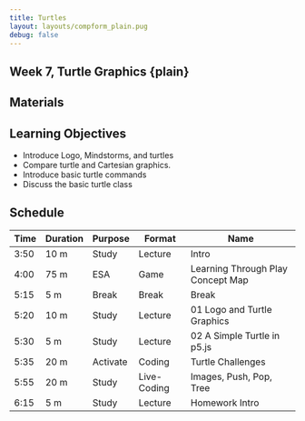 ```yaml
---
title: Turtles
layout: layouts/compform_plain.pug
debug: false
---
```


## Week 7, Turtle Graphics {plain}

## Materials

## Learning Objectives

- Introduce Logo, Mindstorms, and turtles
- Compare turtle and Cartesian graphics.
- Introduce basic turtle commands
- Discuss the basic turtle class

## Schedule

<!--
| Time | ESA           | Type           | Activity                    |
| ---- | ------------- | -------------- | --------------------------- |
| Pre  | TBA           | -              | Seymour Papert Videos       |
| 3:50 | Review+Engage | Discussion     | Homework Review             |
| 4:20 | Study         | Lecture        | 01 Logo and Turtle Graphics |
| 4:50 | Study         | Lecture        | 02 A Simple Turtle in p5.js |
| 5:00 | Activate      | Code           | Turtle Challenges + Break   |
| 5:25 | Study         | Code Lecture   | Challenges Discussion       |
| 5:35 | Study         | Study Examples | Images, Push, Pop, Tree     |
| 5:50 | Study         | Code Lecture   | Turtle Class                |
| 6:10 | Intro         | Intro          | MFA Assignment              |
-->

| Time | Duration | Purpose  | Format      | Name                              |
| ---- | -------- | -------- | ----------- | --------------------------------- |
| 3:50 | 10 m     | Study    | Lecture     | Intro                             |
| 4:00 | 75 m     | ESA      | Game        | Learning Through Play Concept Map |
| 5:15 | 5 m      | Break    | Break       | Break                             |
| 5:20 | 10 m     | Study    | Lecture     | 01 Logo and Turtle Graphics       |
| 5:30 | 5 m      | Study    | Lecture     | 02 A Simple Turtle in p5.js       |
| 5:35 | 20 m     | Activate | Coding      | Turtle Challenges                 |
| 5:55 | 20 m     | Study    | Live-Coding | Images, Push, Pop, Tree           |
| 6:15 | 5 m      | Study    | Lecture     | Homework Intro                    |

<!--
## Lecture

### Logo and Turtle Graphics

- I'm a design + technology teacher and grew up programming.
- Seymour Papert researched how technology could support teaching.

.

- [Seymour Paper on Learning with Toys (1986)](https://www.youtube.com/watch?v=IhEovwWiniY)
- Playing with toys in a sophisticated way.
- Masterful use of computers.
- Creation vs consumption.

> In many schools today, the phrase "computer-aided instruction" means making the computer teach the child. One might say _the computer is being used to program the child_. In my vision, _the child programs the computer_ and, in doing so, both acquires a sense of mastery over a piece of the most modern and powerful technology and establishes an intimate contact with some of the deepest ideas from science, from mathematics, and from the art of intellectual model building.

.

- [Seymour Papert and Students (1972)](https://www.youtube.com/watch?v=5dZMgdqy7zY)
- Logo: Language created not for teaching students to code, but teaching students to code as a powerful tool for learning about the world.
- Turtle: a robot that provides a relatable context for coding

.

- [Seymour Papert on Logo + Body Syntonic Learning 4:25 - 6:45 - 8:23](https://youtu.be/ZG9cYhekB8A?t=4m25s)
- Body Syntonic Learning
- Transitional Objects
- Learning through Play

.

- [Steve Jobs, Bicycle for our minds](https://youtu.be/6kalMB8jDnY?t=3m29s)
- A bicycle is about efficiency: miles per effort
- Masterful use of a computer lets you explore ideas further per effort

### Turtle vs Cartesian

- Use examples in chapter
- start/end vs. angle/length
- absolute vs. relative


::: .activity
## Homework Review

Observe, describe, and critique sketches from the past week.


### Prepare

_Individually, 5 minutes_

- Review all of the posts made by your partner over the past week.
- Choose one work that you wish to provide feedback on.


### Observe

_Individually, 5 minutes_

**Observe** the post carefully. Look at all images in the post. Read the post text. Look at any linked code or inspirations.


### Discuss

_Individually, 5 minutes_

**Describe** what you see. Focus on what you can _see_, don't comment on the artist's intent, process, or success.

_Individually, 5 minutes_

**Compare** the post another work. Quickly choose a well known artwork that you feel has a formal relationship to the sketch. Enumerate as many similarities and differences as you can.

_Individually, 5 minutes_

**Suggest** possible ways the sketch could be further developed. Technical, formal, aesthetics, framing, concept, content.


/::


::: .assignment

## Comp Form Case Study

### Base
Conceive, create, and document a self-directed project that employs computational form. Your project may explore a concept introduced in class, suggested by one of your sketches, or revealed through personal investigation.{bigger}

This assignment is required for MFA students and suggested for BFA students.{bigger}

### Calendar
Your project is due before the start of the final class meeting. You may submit it at any time between now and then. I suggest completing this project in March, as a sort of midterm. That way you will have no final in this class.

March 30
: Optional proposals due. Proposals should be informal, 100-200 words, and include exactly two links to related web resources that I will find interesting. Submit proposals via email. Proposals are optional: you do not need an approved topic for this assignment.

  If you submit a proposal I will respond with my thoughts.

April 13
: Optional drafts due. Drafts should be complete, full-length, fully-proofed versions of your case study, meeting the full assignment requirements. Submit your draft by linking to your online case study. Optionally, include a google doc of your case study text.

  If you submit a complete draft, I will respond with my thoughts. If your draft is incomplete or not proofed, I will not respond.

May 11
: Last day to submit final.


### Deliverables
This project has two main deliverables:

1) The project itself. Your project should represent about 5-8 hours of work and have a clear connection to computational form. Your project does not need to employ a novel technique but it may. In either case your project should not be just an exploration of a technique: it should apply computational form within a specific context.
2) Your written case study. Host your case study online on the platform of your choosing. Turn in your case study by creating a post on the sketch blog with an image, link, and brief teaser text.
  - 500-1000 words
  - Describe your goals for the project and explain how your project works.
  - Emphasize the procedural methods employed by your project.
  - Include at least 3 cited references.
  - Include images of your work and precedents to support key ideas.
  - Edit your case study for spelling, grammar, clarity, and style.
  - Have your case study edited for spelling, grammar, clarity, and style by at least one other person.

 I highly suggest you build this case study into your online portfolio. You have an online portfolio, right?




/::

-->
